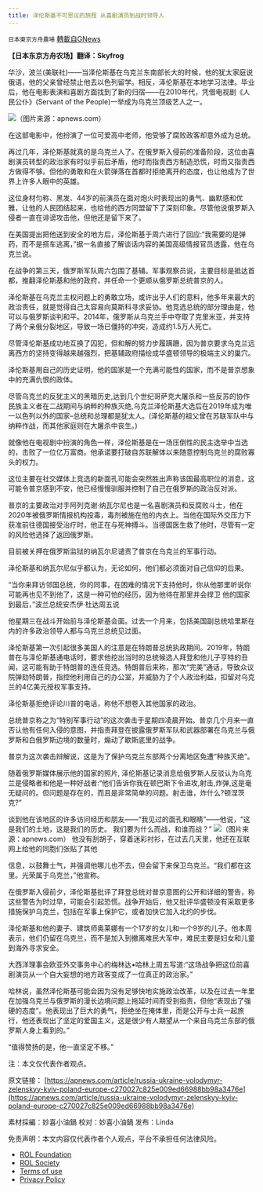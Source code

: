 ```yaml
---
title: 泽伦斯基不可思议的旅程 从喜剧演员到战时领导人
---
```

`日本東京方舟農場` [轉載自GNews](https://gnews.org/zh-hans/2110837/)

**【日本东京方舟农场】翻译：Skyfrog**

华沙，波兰(美联社)——当泽伦斯基在乌克兰东南部长大的时候，他的犹太家庭说俄语，他的父亲曾经禁止他去以色列留学。相反，泽伦斯基在本地学习法律。毕业后，他在电影表演和喜剧方面找到了新的归宿——在2010年代，凭借电视剧《人民公仆》(Servant of the People)一举成为乌克兰顶级艺人之一。

![](https://assets.gnews.org/wp-content/uploads/2022/03/演员.jpg)（图片来源：apnews.com）

在这部电影中，他扮演了一位可爱高中老师，他受够了腐败政客却意外成为总统。

再过几年，泽伦斯基就真的是乌克兰人了。在俄罗斯入侵前的准备阶段，这位由喜剧演员转型的政治家有时似乎前后矛盾，他时而指责西方制造恐慌，时而又指责西方做得不够。但他的勇敢和在火箭弹落在首都时拒绝离开的态度，也让他成为了世界上许多人眼中的英雄。

这位身材匀称、黑发、44岁的前演员在面对炮火时表现出的勇气、幽默感和优雅，让他的人民团结起来，也给他的西方同盟留下了深刻印象。尽管他说俄罗斯入侵者一直在诽谤攻击他，但他还是留下来了。

在美国提出把他送到安全的地方后，泽伦斯基于周六进行了回应:“我需要的是弹药，而不是搭车逃离，”据一名直接了解谈话内容的美国高级情报官员透露，他在乌克兰说。

在战争的第三天，俄罗斯军队周六包围了基辅。军事观察员说，主要目标是抵达首都，推翻泽伦斯基和他的政府，并任命一个更顺从俄罗斯总统普京的人。

泽伦斯基在乌克兰主权问题上的勇敢立场，或许出乎人们的意料，他多年来最大的政治责任，就是觉得自己太容易向莫斯科寻求妥协。他竞选总统的部分理由是，他可以与俄罗斯谈判和平。2014年，俄罗斯从乌克兰手中夺取了克里米亚，并支持了两个亲俄分裂地区，导致一场已僵持的冲突，造成约1.5万人死亡。

尽管泽伦斯基成功地互换了囚犯，但和解的努力步履蹒跚，因为普京要求乌克兰远离西方的坚持变得越来越强烈，把基辅政府描绘成华盛顿领导的极端主义的巢穴。

泽伦斯基用自己的历史证明，他的国家是一个充满可能性的国家，而不是普京想象中的充满仇恨的政体。

尽管乌克兰的反犹主义的黑暗历史,达到几个世纪哥萨克大屠杀和一些反苏的协作民族主义者在二战期间与纳粹的种族灭绝,乌克兰泽伦斯基大选后在2019年成为唯一以色列以外的国家–总统和总理都是犹太人。(泽伦斯基的祖父曾在苏联军队中与纳粹作战，而其他家庭则在大屠杀中丧生。)

就像他在电视剧中扮演的角色一样，泽伦斯基是在一场压倒性的民主选举中当选的，击败了一位亿万富商。他承诺要打破自苏联解体以来随意控制乌克兰的腐败寡头的权力。

这位主要在社交媒体上竞选的新面孔可能会突然胜出声称该国最高职位的消息，这可能令普京感到不安，他已经慢慢驯服并控制了自己在俄罗斯的政治反对派。

普京的主要政治对手阿列克谢·纳瓦尔尼也是一名喜剧演员和反腐败斗士，他在2020年被俄罗斯情报机构投毒，毒剂被施在他的内衣上。当他在国际外交压力下获准前往德国接受治疗时，他正在与死神搏斗。当德国医生救了他时，尽管有一定的风险他选择了返回俄罗斯。

目前被关押在俄罗斯监狱的纳瓦尔尼谴责了普京在乌克兰的军事行动。

泽伦斯基和纳瓦尔尼似乎都认为，无论如何，他们都必须面对自己信仰的后果。

“当你来拜访邻国总统，你的同事，在困难的情况下支持他时，你从他那里听说你可能再也见不到他了，这是一种可怕的经历，因为他待在那里并会捍卫 他的国家到最后，”波兰总统安杰伊·杜达周五说

他星期三在战斗开始前与泽伦斯基会面。过去一个月来，包括美国副总统哈里斯在内的许多政治领导人都与乌克兰总统见过面。

泽伦斯基第一次引起很多美国人的注意是在特朗普总统执政期间。2019年，特朗普在与泽伦斯基通电话时，要求他挖出当时的总统候选人拜登和他儿子亨特的丑闻，这可能有助于特朗普的连任竞选。特朗普后来称，那次“完美”通话，导致众议院弹劾特朗普，指控他利用自己的办公室，并威胁为了个人政治利益，扣留对乌克兰的4亿美元授权军事支持。

泽伦斯基拒绝评论川普的电话，称他不想卷入其他国家的政治。

总统普京称之为“特别军事行动”的这次袭击于星期四凌晨开始。普京几个月来一直否认他有任何入侵的意图，并指责拜登在披露俄罗斯军队和武器部署在乌克兰与俄罗斯和白俄罗斯边境的数量时，煽动了歇斯底里的战争。

普京为这次袭击辩解说，这是为了保护乌克兰东部两个分离地区免遭“种族灭绝”。

随着俄罗斯媒体展示他的国家的照片, 泽伦斯基记录消息给俄罗斯人反驳认为乌克兰是侵略者和他是一种好战者:“他们告诉你我在顿巴斯下令进攻,射击,炸弹,这是毫无疑问的。但问题是存在的，而且是非常简单的问题。射击谁，炸什么?顿涅茨克?”

谈到他在该地区的许多访问经历和朋友——“我见过的面孔和眼睛”——他说，“这是我们的土地，这是我们的历史。 我们要为什么而战，和谁而战？”
![](https://assets.gnews.org/wp-content/uploads/2022/03/总统2.jpg)（图片来源：apnews.com）
他没有刮胡子，穿着迷彩衬衫，在过去几天里，他还在互联网上给他的同胞们张贴了其他

信息，以鼓舞士气，并强调他哪儿也不去，但会留下来保卫乌克兰。“我们都在这里。光荣属于乌克兰，”他宣称。

在俄罗斯入侵前夕，泽伦斯基批评了拜登总统对普京意图的公开和详细的警告，称这些警告为时过早，可能会引起恐慌。战争开始后，他又批评华盛顿没有采取更多措施保护乌克兰，包括在军事上保护它，或者加快它加入北约的步伐。

泽伦斯基和他的妻子、建筑师奥莱娜有一个17岁的女儿和一个9岁的儿子。他本周表示，他们仍留在乌克兰，而不是加入到撤离难民大军中，难民主要是妇女和儿童到海外寻求安全。

大西洋理事会欧亚外交事务中心的梅林达•哈林上周五写道:“这场战争把这位前喜剧演员从一个自大妄想的地方政客变成了一位真正的政治家。”

哈林说，虽然泽伦斯基可能会因为没有足够快地实施政治改革，以及在过去一年里在加强乌克兰与俄罗斯的漫长边境问题上拖延时间而受到指责，但他“表现出了强硬的态度”。他表现出了巨大的勇气，拒绝坐在掩体里，而是公开与士兵一起旅行，他还表现出了坚定的爱国主义，这是很少有人期望从一个来自乌克兰东部的俄罗斯人身上看到的。”

“值得赞扬的是，他一直坚定不移。”

注：本文仅代表作者观点。

原文链接：
[https://apnews.com/article/russia-ukraine-volodymyr-zelenskyy-kyiv-poland-europe-c270027c825e009ed66988bb98a3476e](https://apnews.com/article/russia-ukraine-volodymyr-zelenskyy-kyiv-poland-europe-c270027c825e009ed66988bb98a3476e)

素材採編：妙喜小油鍋
校对：妙喜小油鍋
发布：Linda

 

免责声明：本文内容仅代表作者个人观点，平台不承担任何法律风险。

- [ROL Foundation](https://rolfoundation.org/)
- [ROL Society](https://rolsociety.org/)
- [Terms of use](https://gnews.org/terms-of-use-3/)
- [Privacy Policy](https://gnews.org/privacy-policy/)
